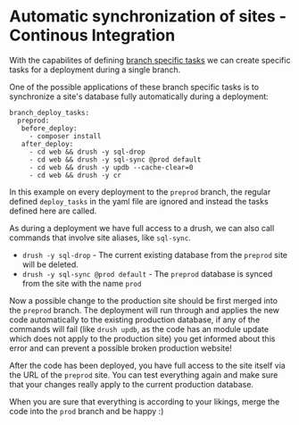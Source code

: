 # Automatic synchronization of sites - Continous Integration

With the capabilites of defining [branch specific tasks](../amazeeioyml_file.md) we can create specific tasks for a deployment during a single branch.

One of the possible applications of these branch specific tasks is to synchronize a site's database fully automatically during a deployment:

```
branch_deploy_tasks:
  preprod:
   before_deploy:
     - composer install
   after_deploy:
     - cd web && drush -y sql-drop
     - cd web && drush -y sql-sync @prod default
     - cd web && drush -y updb --cache-clear=0
     - cd web && drush -y cr
```

In this example on every deployment to the `preprod` branch, the regular defined `deploy_tasks` in the yaml file are ignored and instead the tasks defined here are called.

As during a deployment we have full access to a drush, we can also call commands that involve site aliases, like `sql-sync`.

* `drush -y sql-drop` - The current existing database from the `preprod` site will be deleted.
* `drush -y sql-sync @prod default` - The `preprod` database is synced from the site with the name `prod`

Now a possible change to the production site should be first merged into the `preprod` branch. The deployment will run through and applies the new code automatically to the existing production database, if any of the commands will fail (like `drush updb`, as the code has an module update which does not apply to the production site) you get informed about this error and can prevent a possible broken production website!

After the code has been deployed, you have full access to the site itself via the URL of the `preprod` site. You can test everything again and make sure that your changes really apply to the current production database.

When you are sure that everything is according to your likings, merge the code into the `prod` branch and be happy :)